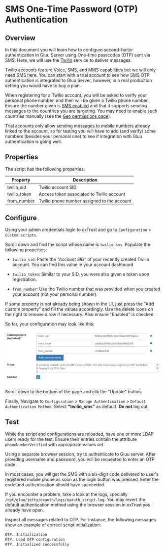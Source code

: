# SMS One-Time Password (OTP) Authentication

## Overview
In this document you will learn how to configure second-factor authentication in Gluu Server using One-time passcodes (OTP) sent via SMS. Here, we will use the [Twilio](https://www.twilio.com) service to deliver messages.

Twilio accounts feature Voice, SMS, and MMS capabilities but we will only need SMS here. You can start with a trial account to see how SMS OTP authentication is integrated to Gluu Server, however, in a real production setting you would have to buy a plan.

When registering for a Twilio account, you will be asked to verify your personal phone number, and then will be given a Twilio phone number. Ensure the number given is [SMS enabled](https://support.twilio.com/hc/en-us/articles/223183068-Twilio-international-phone-number-availability-and-their-capabilities) and that it supports sending messages to the countries you are targeting. You may need to enable such countries manually (see the [Geo permissions page](https://www.twilio.com/console/sms/settings/geo-permissions)).

Trial accounts only allow sending messages to mobile numbers already linked to the account, so for testing you will have to add (and verify) some numbers (besides your personal one) to see if integration with Gluu authentication is going well.

## Properties

The script has the following properties:

|	Property	|	Description		|
|-----------------------|-------------------------------|
|twilio_sid		|Twilio account SID		|
|twilio_token		|Access token associated to Twilio account|
|from_number            |Twilio phone number assigned to the account|


## Configure

Using your admin credentials login to oxTrust and go to `Configuration` > `Custom scripts`. 

Scroll down and find the script whose name is `twilio_sms`. Populate the following properties:

* `twilio_sid`: Paste the *"Account SID"* of your recently created Twilio account. You can find this value in your account dashboard

* `twilio_token`: Similar to your SID, you were also given a token upon registration.

* `from_number`: Use the Twilio number that was provided when you created your account (not your personal number).

If some property is not already being shown in the UI, just press the "Add custom property" and fill the values accordingly. Use the delete icons on the right to remove a row if necessary. Also ensure "Enabled" is checked.

So far, your configuration may look like this:

![twilio properties](../img/admin-guide/multi-factor/twilio_properties.png)

Scroll down to the bottom of the page and clik the "Update" button.

Finally, Navigate to `Configuration` > `Manage Authentication` > `Default Authentication Method`. Select **"twilio_sms"** as default. **Do not** log out.

## Test

While the script and configurations are reloaded, have one or more LDAP users ready for the test. Ensure their entries contain the attribute `phoneNumberVerified` with appropriate values set.

Using a separate browser session, try to authenticate to Gluu server. After providing username and password, you will be requested to enter an OTP code. 

In most cases, you will get the SMS with a six-digit code delivered to user's registered mobile phone as soon as the login button was pressed. Enter the code and authentication should have succeeded.

If you encounter a problem, take a look at the logs, specially `/opt/gluu/jetty/oxauth/logs/oxauth_script.log`. You may revert the default authentication method using the browser session in oxTrust you already have open.

Inspect all messages related to OTP. For instance, the following messages show an example of correct script initialization:

```
OTP. Initialization
OTP. Load OTP configuration
OTP. Initialized successfully
```
